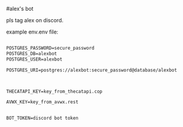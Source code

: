 #alex's bot

pls tag alex on discord. 



example env.env file:

```txt

POSTGRES_PASSWORD=secure_password
POSTGRES_DB=alexbot
POSTGRES_USER=alexbot

POSTGRES_URI=postgres://alexbot:secure_password@database/alexbot



THECATAPI_KEY=key_from_thecatapi.cop

AVWX_KEY=key_from_avwx.rest


BOT_TOKEN=discord bot token

```